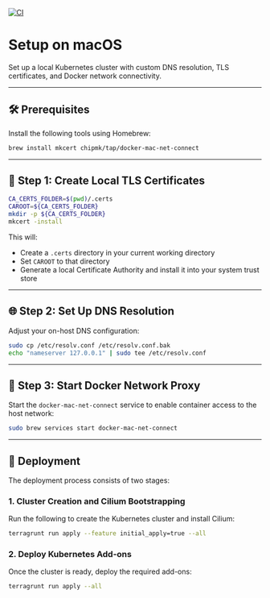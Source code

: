 [![CI](https://github.com/SweetOps/terragrunt-k8s-local-lab/actions/workflows/ci.yml/badge.svg?branch=main)](https://github.com/SweetOps/terragrunt-k8s-local-lab/actions/workflows/ci.yml)

# Setup on macOS

Set up a local Kubernetes cluster with custom DNS resolution, TLS certificates, and Docker network connectivity.

---

## 🛠 Prerequisites

Install the following tools using Homebrew:

```sh
brew install mkcert chipmk/tap/docker-mac-net-connect
```

---

## 📜 Step 1: Create Local TLS Certificates

```sh
CA_CERTS_FOLDER=$(pwd)/.certs
CAROOT=${CA_CERTS_FOLDER}
mkdir -p ${CA_CERTS_FOLDER}
mkcert -install
```

This will:

* Create a `.certs` directory in your current working directory
* Set `CAROOT` to that directory
* Generate a local Certificate Authority and install it into your system trust store

---

## 🌐 Step 2: Set Up DNS Resolution

Adjust your on-host DNS configuration:

```sh
sudo cp /etc/resolv.conf /etc/resolv.conf.bak
echo "nameserver 127.0.0.1" | sudo tee /etc/resolv.conf
```

---

## 🚓 Step 3: Start Docker Network Proxy

Start the `docker-mac-net-connect` service to enable container access to the host network:

```sh
sudo brew services start docker-mac-net-connect
```

---

## 🚀 Deployment

The deployment process consists of two stages:

### 1. Cluster Creation and Cilium Bootstrapping

Run the following to create the Kubernetes cluster and install Cilium:

```sh
terragrunt run apply --feature initial_apply=true --all
```

### 2. Deploy Kubernetes Add-ons

Once the cluster is ready, deploy the required add-ons:

```sh
terragrunt run apply --all
```
